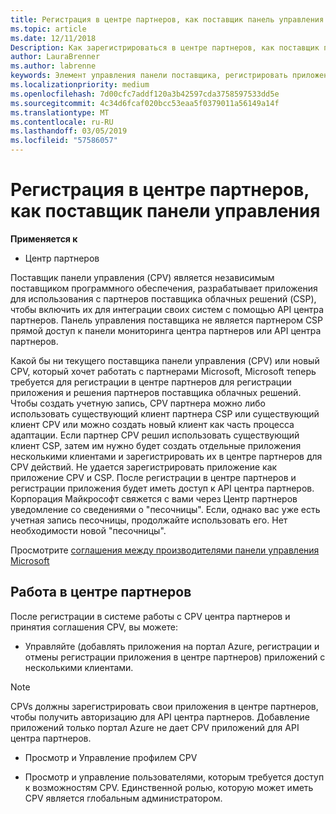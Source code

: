 ```yaml
---
title: Регистрация в центре партнеров, как поставщик панель управления | Центр партнеров
ms.topic: article
ms.date: 12/11/2018
Description: Как зарегистрироваться в центре партнеров, как поставщик панели управления
author: LauraBrenner
ms.author: labrenne
keywords: Элемент управления панели поставщика, регистрировать приложения CPV, управление приложениями CPV
ms.localizationpriority: medium
ms.openlocfilehash: 7d00cfc7addf120a3b42597cda3758597533dd5e
ms.sourcegitcommit: 4c34d6fcaf020bcc53eaa5f0379011a56149a14f
ms.translationtype: MT
ms.contentlocale: ru-RU
ms.lasthandoff: 03/05/2019
ms.locfileid: "57586057"
---
```

# <a name="enroll-in-partner-center-as-a-control-panel-vendor"></a>Регистрация в центре партнеров, как поставщик панели управления

**Применяется к**

- Центр партнеров

Поставщик панели управления (CPV) является независимым поставщиком программного обеспечения, разрабатывает приложения для использования с партнеров поставщика облачных решений (CSP), чтобы включить их для интеграции своих систем с помощью API центра партнеров. Панель управления поставщика не является партнером CSP прямой доступ к панели мониторинга центра партнеров или API центра партнеров.

Какой бы ни текущего поставщика панели управления (CPV) или новый CPV, который хочет работать с партнерами Microsoft, Microsoft теперь требуется для регистрации в центре партнеров для регистрации приложения и решения партнеров поставщика облачных решений. Чтобы создать учетную запись, CPV партнера можно либо использовать существующий клиент партнера CSP или существующий клиент CPV или можно создать новый клиент как часть процесса адаптации. Если партнер CPV решил использовать существующий клиент CSP, затем им нужно будет создать отдельные приложения несколькими клиентами и зарегистрировать их в центре партнеров для CPV действий. Не удается зарегистрировать приложение как приложение CPV и CSP. После регистрации в центре партнеров и регистрации приложения будет иметь доступ к API центра партнеров.  Корпорация Майкрософт свяжется с вами через Центр партнеров уведомление со сведениями о "песочницы". Если, однако вас уже есть учетная запись песочницы, продолжайте использовать его. Нет необходимости новой "песочницы".   

Просмотрите [соглашения между производителями панели управления Microsoft](https://go.microsoft.com/fwlink/?linkid=2055198)


## <a name="working-in-partner-center"></a>Работа в центре партнеров
После регистрации в системе работы с CPV центра партнеров и принятия соглашения CPV, вы можете:

- Управляйте (добавлять приложения на портал Azure, регистрации и отмены регистрации приложения в центре партнеров) приложений с несколькими клиентами.

>[!Note] 
>CPVs должны зарегистрировать свои приложения в центре партнеров, чтобы получить авторизацию для API центра партнеров. Добавление приложений только портал Azure не дает CPV приложений для API центра партнеров. 

- Просмотр и Управление профилем CPV 

- Просмотр и управление пользователями, которым требуется доступ к возможностям CPV. Единственной ролью, которую может иметь CPV является глобальным администратором.


